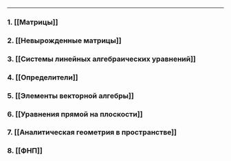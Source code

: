 
---
### 1. [[Матрицы]]
### 2. [[Невырожденные матрицы]]
### 3. [[Системы линейных алгебраических уравнений]]
### 4. [[Определители]]
### 5. [[Элементы векторной алгебры]]
### 6. [[Уравнения прямой на плоскости]]
### 7. [[Аналитическая геометрия в пространстве]]
### 8. [[ФНП]]

